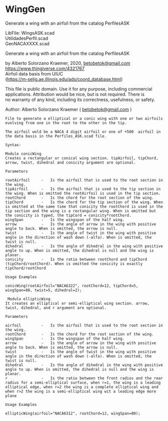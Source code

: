 # WingGen
Generate a wing with an airfoil from the catalog PerfilesASK

LibFile: 	          WingsASK.scad                                                            
                    UtilidadesPerfil.scad                                                    
                    GenNACAXXXX.scad                                                         

   Generate a wing with an airfoil from the catalog PerfilesASK                       
                                                                                      
   by Alberto Solorzano Kraemer, 2020, betobetok@gmail.com                            
   https://www.thingiverse.com/4321767                                                    
   Airfoil data basis from UIUC                                                       
   (https://m-selig.ae.illinois.edu/ads/coord_database.html)                              
                                                                                      
   This file is public domain.  Use it for any purpose, including commercial          
   applications.  Attribution would be nice, but is not required.  There is           
   no warranty of any kind, including its correctness, usefulness, or safety.         

Author: Alberto Solorzano Kraemer ( betobetok@gmail.com )
    
    File to generate a elliptical or a conic wing with one or two airfoils evolving from one in the root to the other in the tip.
    
    The airfoil wold be a NACA 4 digit airfoil or one of +500  airfoil in the data basis in the Perfiles_ASK.scad file.
   
    Syntax:
    
    Module conicWing  
    Creates a rectangular or conical wing section. tipAirfoil, tipChord, arrow, twist, dihedral and conicity argument are optional. 
    
    Parameters

    rootAirfoil     -   Is the airfoil that is used to the root section in the wing.
    tipAirfoil      -   Is the airfoil that is used to the tip section in the wing. When is omitted the rootAirfoil is used in the tip section.
    rootChord       -   Is the chord for the root section of the wing.
    tipChord        -   Is the chord for the tip section of the wing. When is omitted at the same time that conicity the rootChord is used in the tip section and the wing is a rectangular wing. When is omitted but the conicity is typed, the tipCord = conicity*rootChord.
    wingSpan        -   Is the wingspan of the half wing.
    arrow           -   Is the angle of arrow in the wing with positive angle to back. When is omitted, the arrow is null. 
    twist           -   Is the angle of twist in the wing with positive angle in the direction of wash down (-alfa). When is omitted, the twist is null.
    dihedral        -   Is the angle of dihedral in the wing with positive angle to up. When is omitted, the dihedral is null and the wing is planar.
    conicity        -   Is the ratio between rootChord and tipChord (tipChord/rootChord). When is omitted the conicity is exactly tipChord/rootChord

    Usage Examples

    conicWing(rootAirfoil="NACA6322", rootChord=12, tipChord=5, wingSpan=80, twist=5, dihedral=2);
    
     Modulo ellipticWing  
    It creates an elliptical or semi-elliptical wing section. arrow, twist, dihedral, and r argument are optional. 
    
    Parameters

    airfoil         -   Is the airfoil that is used to the root section in the wing.
    rootChord       -   Is the chord for the root section of the wing.
    wingSpan        -   Is the wingspan of the half wing.
    arrow           -   Is the angle of arrow in the wing with positive angle to back. When is omitted, the arrow is null. 
    twist           -   Is the angle of twist in the wing with positive angle in the direction of wash down (-alfa). When is omitted, the twist is null.
    dihedral        -   Is the angle of dihedral in the wing with positive angle to up. When is omitted, the dihedral is null and the wing is planar.
    r               -   Is the ratio between the front radios and the rear radius for a semi-elliptical surface, when r=1, the wing is a leading elliptical edge, when r=2 the wing is a complete elliptical wing and when r>2 the wing is a semi-elliptical wing wit a leading edge more plane
    
    Usage Examples
    
    ellipticWing(airfoil="NACA6312", rootChord=12, wingSpan=80); 
